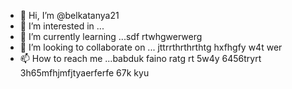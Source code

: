 - 👋 Hi, I’m @belkatanya21
- 👀 I’m interested in ...
- 🌱 I’m currently learning ...sdf rtwhgwerwerg
- 💞️ I’m looking to collaborate on ... jttrrthrthrthtg hxfhgfy w4t wer
- 📫 How to reach me ...babduk faino ratg rt 5w4y 6456tryrt
 3h65mfhjmfjtyaerferfe 67k kyu
<!--- h356
belkatanya21/belkatanya21 is a ✨ special ✨ repository because its `README.md` (this file) appears on your GitHub profile.
You can click the Preview link to take a look at your changes.
--->
